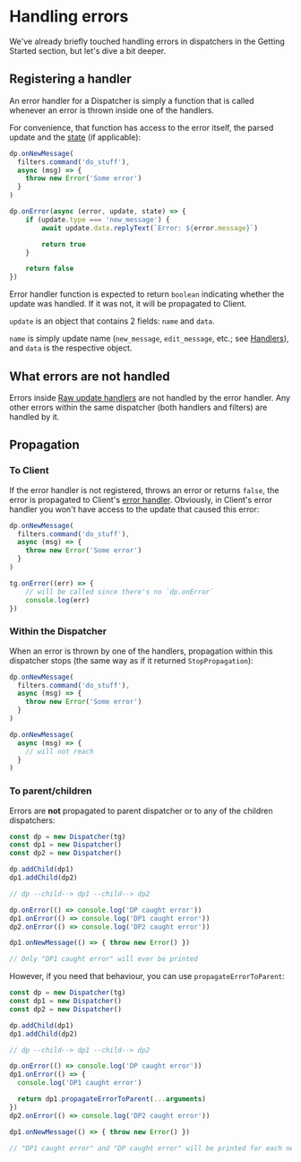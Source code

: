 # Handling errors

We've already briefly touched handling errors
in dispatchers in the Getting Started section,
but let's dive a bit deeper.

## Registering a handler

An error handler for a Dispatcher is simply a function
that is called whenever an error is thrown inside
one of the handlers.

For convenience, that function has access to the error itself,
the parsed update and the [state](./state) (if applicable):

```ts
dp.onNewMessage(
  filters.command('do_stuff'),
  async (msg) => {
    throw new Error('Some error')
  }
)

dp.onError(async (error, update, state) => {
    if (update.type === 'new_message') {
        await update.data.replyText(`Error: ${error.message}`)

        return true
    }

    return false
})
```

Error handler function is expected to return `boolean` indicating whether
the update was handled. If it was not, it will be propagated to Client.

`update` is an object that contains 2 fields: `name` and `data`.

`name` is simply update name (`new_message`, `edit_message`, etc.;
see [Handlers](handlers.html)), and `data` is the respective object.


## What errors are not handled

Errors inside [Raw update handlers](handlers.html#raw-updates) are not handled
by the error handler. Any other errors within the same dispatcher
(both handlers and filters) are handled by it.

## Propagation

### To Client

If the error handler is not registered, throws an error or returns `false`,
the error is propagated to Client's [error handler](../intro/errors.html#client-errors).
Obviously, in Client's error handler you won't have access to the update
that caused this error:

```ts
dp.onNewMessage(
  filters.command('do_stuff'),
  async (msg) => {
    throw new Error('Some error')
  }
)

tg.onError((err) => {
    // will be called since there's no `dp.onError`
    console.log(err)
})
```

### Within the Dispatcher

When an error is thrown by one of the handlers, propagation within this
dispatcher stops (the same way as if it returned `StopPropagation`):

```ts
dp.onNewMessage(
  filters.command('do_stuff'),
  async (msg) => {
    throw new Error('Some error')
  }
)

dp.onNewMessage(
  async (msg) => {
    // will not reach
  }
)
```

### To parent/children

Errors are **not** propagated to parent dispatcher or to any of the children
dispatchers:

```ts
const dp = new Dispatcher(tg)
const dp1 = new Dispatcher()
const dp2 = new Dispatcher()

dp.addChild(dp1)
dp1.addChild(dp2)

// dp --child--> dp1 --child--> dp2

dp.onError(() => console.log('DP caught error'))
dp1.onError(() => console.log('DP1 caught error'))
dp2.onError(() => console.log('DP2 caught error'))

dp1.onNewMessage(() => { throw new Error() })

// Only "DP1 caught error" will ever be printed
```

However, if you need that behaviour, you can use `propagateErrorToParent`:

```ts
const dp = new Dispatcher(tg)
const dp1 = new Dispatcher()
const dp2 = new Dispatcher()

dp.addChild(dp1)
dp1.addChild(dp2)

// dp --child--> dp1 --child--> dp2

dp.onError(() => console.log('DP caught error'))
dp1.onError(() => {
  console.log('DP1 caught error')

  return dp1.propagateErrorToParent(...arguments)
})
dp2.onError(() => console.log('DP2 caught error'))

dp1.onNewMessage(() => { throw new Error() })

// "DP1 caught error" and "DP caught error" will be printed for each new message
```


